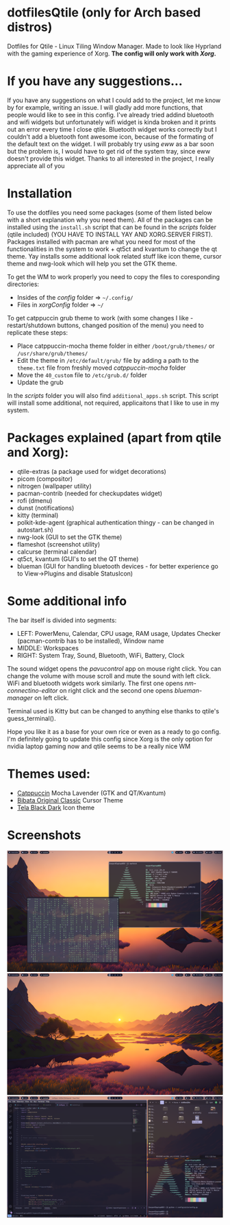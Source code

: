 # dotfilesQtile (only for Arch based distros)
Dotfiles for Qtile - Linux Tiling Window Manager. Made to look like Hyprland with the gaming experience of Xorg. **The config will only work with _Xorg_.**

# If you have any suggestions...
If you have any suggestions on what I could add to the project, let me know by for example, writing an issue. I will gladly add more functions, that people would like to see in this config. I've already tried addind bluetooth and wifi widgets but unfortunately wifi widget is kinda broken and it prints out an error every time I close qtile. Bluetooth widget works correctly but I couldn't add a bluetooth font awesome icon, because of the formating of the default text on the widget. I will probably try using _eww_ as a bar soon but the problem is, I would have to get rid of the system tray, since eww doesn't provide this widget. Thanks to all interested in the project, I really appreciate all of you 

# Installation
To use the dotfiles you need some packages (some of them listed below with a short explanation why you need them). All of the packages can be installed using the `install.sh` script that can be found in the _scripts_ folder (qtile included) (YOU HAVE TO INSTALL YAY  AND XORG.SERVER FIRST). Packages installed with pacman are what you need for most of the functionalities in the system to work + qt5ct and kvantum to change the qt theme. Yay installs some additional look related stuff like icon theme, cursor theme and nwg-look which will help you set the GTK theme.

To get the WM to  work properly you need to copy the files to coresponding directories:
 - Insides of the _config_ folder => `~/.config/`
 - Files in _xorgConfig_ folder => `~/`

To get catppuccin grub theme to work (with some changes I like - restart/shutdown buttons, changed position of the menu) you need to replicate these steps:
 - Place catppuccin-mocha theme folder in either `/boot/grub/themes/` or `/usr/share/grub/themes/`
 - Edit the theme in `/etc/default/grub/` file by adding a path to the `theme.txt` file from freshly moved _catppuccin-mocha_ folder
 - Move the `40_custom` file to `/etc/grub.d/` folder
 - Update the grub

In the _scripts_ folder you will also find `additional_apps.sh` script. This script will install some additional, not required, applicaitons that I like to use in my system.


# Packages explained (apart from qtile and Xorg):
 - qtile-extras (a package used for widget decorations)
 - picom (compositor)
 - nitrogen (wallpaper utility)
 - pacman-contrib (needed for checkupdates widget)
 - rofi (dmenu)
 - dunst (notifications)
 - kitty (terminal)
 - polkit-kde-agent (graphical authentication thingy - can be changed in autostart.sh)
 - nwg-look (GUI to set the GTK theme)
 - flameshot (screenshot utility)
 - calcurse (terminal calendar)
 - qt5ct, kvantum (GUI's to set the QT theme)
 - blueman (GUI for handling bluetooth devices - for better experience go to View->Plugins and disable StatusIcon)


# Some additional info
The bar itself is divided into segments:
 - LEFT: PowerMenu, Calendar, CPU usage, RAM usage, Updates Checker (pacman-contrib has to be installed), Window name
 - MIDDLE: Workspaces
 - RIGHT: System Tray, Sound, Bluetooth, WiFi, Battery, Clock

The sound widget opens the _pavucontrol_ app on mouse right click. You can change the volume with mouse scroll and mute the sound with left click. WiFi and bluetooth widgets work similarly. The first one opens _nm-connectino-editor_ on right click and the second one opens _blueman-manager_ on left click.

Terminal used is Kitty but can be changed to anything else thanks to qtile's guess_terminal().

Hope you like it as a base for your own rice or even as a ready to go config. I'm definitely going to update this config since Xorg is the only option for nvidia laptop gaming now and qtile seems to be a really nice WM


# Themes used:
 - [Catppuccin](https://github.com/catppuccin) Mocha Lavender (GTK and QT/Kvantum)
 - [Bibata Original Classic](https://github.com/ful1e5/Bibata_Cursor) Cursor Theme
 - [Tela Black Dark](https://github.com/vinceliuice/Tela-icon-theme) Icon theme


# Screenshots

![Screenshot](/screenshots/NewBarWholeFloating.png)
![Screenshot](/screenshots/NewBarWholeEmpty.png)
![Screenshot](/screenshots/NewBarWholeTiled.png)
